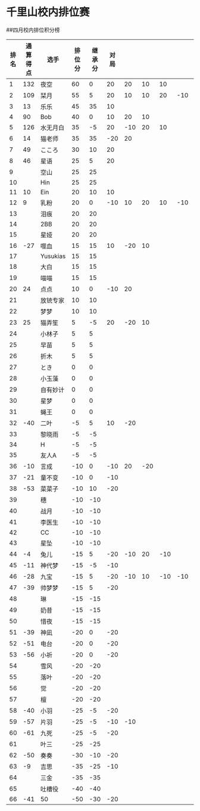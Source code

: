 # 千里山校内排位赛

##四月校内排位积分榜

| 排名 | 通算得点   | 选手             | 排位分 | 继承分     | 对局  |    |    |    |    |    |    |    |    |    |    |
| ---- | ---------- | ---------------- | ------ | ---------- | -------- |-------- |-------- |-------- |-------- |-------- |-------- |-------- |-------- |-------- |-------- |
1|132|夜空|60|0|20|20|10|10|||||||||||||||||||||||||||||||||
2|109|栞月|55|5|20|10|10|20|-10||||||||||||||||||||||||||||||||
3|13|乐乐|45|35|10||||||||||||||||||||||||||||||||||||
4|90|Bob|40|0|10|20|10||||||||||||||||||||||||||||||||||
5|126|水无月白|35|-5|20|-10|20|10|||||||||||||||||||||||||||||||||
6|14|猫老师|35|35|-20|20|||||||||||||||||||||||||||||||||||
7|49|こころ|30|10|20||||||||||||||||||||||||||||||||||||
8|46|星语|25|5|20||||||||||||||||||||||||||||||||||||
9||空山|25|25|||||||||||||||||||||||||||||||||||||
10||Hin|25|25|||||||||||||||||||||||||||||||||||||
11|10|Ein|20|10|10||||||||||||||||||||||||||||||||||||
12|9|乳粉|20|0|-10|10|20|10|-10||||||||||||||||||||||||||||||||
13||泪痕|20|20|||||||||||||||||||||||||||||||||||||
14||2BB|20|20|||||||||||||||||||||||||||||||||||||
15||星娅|20|20|||||||||||||||||||||||||||||||||||||
16|-27|噬血|15|15|10|-20|10||||||||||||||||||||||||||||||||||
17||Yusukias|15|15|||||||||||||||||||||||||||||||||||||
18||大白|15|15|||||||||||||||||||||||||||||||||||||
19||喵喵|15|15|||||||||||||||||||||||||||||||||||||
20|24|点点|10|0|-10|20|||||||||||||||||||||||||||||||||||
21||放铳专家|10|10|||||||||||||||||||||||||||||||||||||
22||梦梦|10|10|||||||||||||||||||||||||||||||||||||
23|25|猫弄笙|5|-5|20|-20|10||||||||||||||||||||||||||||||||||
24||小林子|5|5|||||||||||||||||||||||||||||||||||||
25||早苗|5|5|||||||||||||||||||||||||||||||||||||
26||折木|5|5|||||||||||||||||||||||||||||||||||||
27||とき|0|0|||||||||||||||||||||||||||||||||||||
28||小玉藻|0|0|||||||||||||||||||||||||||||||||||||
29||自有妙计|0|0|||||||||||||||||||||||||||||||||||||
30||星梦|0|0|||||||||||||||||||||||||||||||||||||
31||蝇王|0|0|||||||||||||||||||||||||||||||||||||
32|-40|二叶|-5|5|10|-20|||||||||||||||||||||||||||||||||||
33||黎晓雨|-5|-5|||||||||||||||||||||||||||||||||||||
34||H|-5|-5|||||||||||||||||||||||||||||||||||||
35||友人A|-5|-5|||||||||||||||||||||||||||||||||||||
36|-10|言成|-10|0|-10|20|-20||||||||||||||||||||||||||||||||||
37|-21|童不变|-10|0|-10||||||||||||||||||||||||||||||||||||
38|-53|菜菜子|-10|10|-20||||||||||||||||||||||||||||||||||||
39||穗|-10|-10|||||||||||||||||||||||||||||||||||||
40||战月|-10|-10|||||||||||||||||||||||||||||||||||||
41||李医生|-10|-10|||||||||||||||||||||||||||||||||||||
42||CC|-10|-10|||||||||||||||||||||||||||||||||||||
43||星坠|-10|-10|||||||||||||||||||||||||||||||||||||
44|-4|兔儿|-15|5|-20|-10|20|-10|||||||||||||||||||||||||||||||||
45|-11|神代梦|-15|-5|-10||||||||||||||||||||||||||||||||||||
46|-28|九宝|-15|5|-20|-10|10|-10|-10|20|||||||||||||||||||||||||||||||
47|-39|帅梦梦|-15|5|-20||||||||||||||||||||||||||||||||||||
48||琳|-15|-15|||||||||||||||||||||||||||||||||||||
49||奶昔|-15|-15|||||||||||||||||||||||||||||||||||||
50||惜夜|-15|-15|||||||||||||||||||||||||||||||||||||
51|-39|神凪|-20|0|-20||||||||||||||||||||||||||||||||||||
52|-51|电台|-20|0|-20||||||||||||||||||||||||||||||||||||
53|-56|小祈|-20|0|-20||||||||||||||||||||||||||||||||||||
54||雪风|-20|-20|||||||||||||||||||||||||||||||||||||
55||落叶|-20|-20|||||||||||||||||||||||||||||||||||||
56||觉|-20|-20|||||||||||||||||||||||||||||||||||||
57||檀|-20|-20|||||||||||||||||||||||||||||||||||||
58|-40|小羽|-25|-5|-20||||||||||||||||||||||||||||||||||||
59|-57|片羽|-25|-5|-10|-10|||||||||||||||||||||||||||||||||||
60|-61|九死|-25|-5|-20||||||||||||||||||||||||||||||||||||
61||叶三|-25|-25|||||||||||||||||||||||||||||||||||||
62|-50|奏奏|-30|-10|-20||||||||||||||||||||||||||||||||||||
63|-9|吉思|-35|-25|-10||||||||||||||||||||||||||||||||||||
64||三金|-35|-35|||||||||||||||||||||||||||||||||||||
65||吐槽役|-40|-40|||||||||||||||||||||||||||||||||||||
66|-41|50|-50|-30|-20||||||||||||||||||||||||||||||||||||
